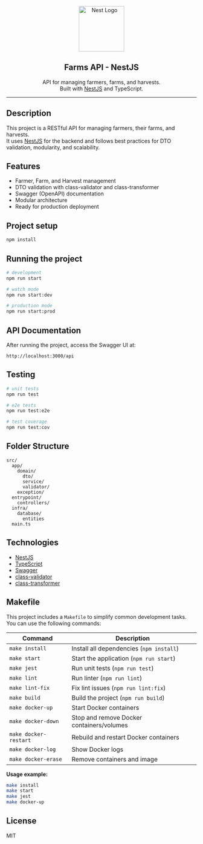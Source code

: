 <p align="center">
  <img src="https://nestjs.com/img/logo-small.svg" width="120" alt="Nest Logo" />
</p>

<h2 align="center">Farms API - NestJS</h2>
<p align="center">
  API for managing farmers, farms, and harvests.<br>
  Built with <a href="https://nestjs.com/" target="_blank">NestJS</a> and TypeScript.
</p>

---

## Description

This project is a RESTful API for managing farmers, their farms, and harvests.  
It uses [NestJS](https://nestjs.com/) for the backend and follows best practices for DTO validation, modularity, and scalability.

## Features

- Farmer, Farm, and Harvest management
- DTO validation with class-validator and class-transformer
- Swagger (OpenAPI) documentation
- Modular architecture
- Ready for production deployment

## Project setup

```bash
npm install
```

## Running the project

```bash
# development
npm run start

# watch mode
npm run start:dev

# production mode
npm run start:prod
```

## API Documentation

After running the project, access the Swagger UI at:

```
http://localhost:3000/api
```

## Testing

```bash
# unit tests
npm run test

# e2e tests
npm run test:e2e

# test coverage
npm run test:cov
```

## Folder Structure

```
src/
  app/
    domain/
      dto/
      service/
      validator/
    exception/
  entrypoint/
    controllers/
  infra/
    database/
      entities
  main.ts
```

## Technologies

- [NestJS](https://nestjs.com/)
- [TypeScript](https://www.typescriptlang.org/)
- [Swagger](https://swagger.io/)
- [class-validator](https://github.com/typestack/class-validator)
- [class-transformer](https://github.com/typestack/class-transformer)

## Makefile

This project includes a `Makefile` to simplify common development tasks.  
You can use the following commands:

| Command           | Description                                 |
|-------------------|---------------------------------------------|
| `make install`    | Install all dependencies (`npm install`)     |
| `make start`      | Start the application (`npm run start`)      |
| `make jest`       | Run unit tests (`npm run test`)              |
| `make lint`       | Run linter (`npm run lint`)                  |
| `make lint-fix`   | Fix lint issues (`npm run lint:fix`)         |
| `make build`      | Build the project (`npm run build`)          |
| `make docker-up`  | Start Docker containers                      |
| `make docker-down`| Stop and remove Docker containers/volumes    |
| `make docker-restart` | Rebuild and restart Docker containers    |
| `make docker-log` | Show Docker logs                             |
| `make docker-erase`| Remove containers and image                 |

**Usage example:**

```bash
make install
make start
make jest
make docker-up
```


## License

MIT